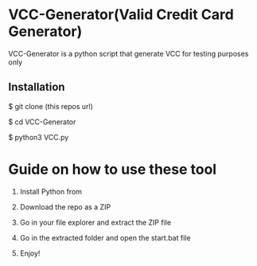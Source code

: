 # VCC-Generator(Valid Credit Card Generator)
VCC-Generator is a python script that generate VCC for testing purposes only<br> 

 
<h2>Installation</h2>
 
<p>$ git clone (this repos url)</p>
<p>$ cd VCC-Generator</p> 
<p>$ python3 VCC.py</p>  
  
# Guide on how to use these tool  
 
1. Install Python from

2. Download the repo as a ZIP   

3. Go in your file explorer and extract the ZIP file
 
4. Go in the extracted folder and open the start.bat file 
 
5. Enjoy!